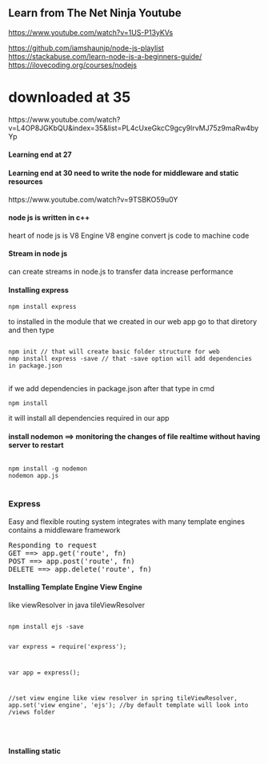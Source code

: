 <h2>Learn from The Net Ninja Youtube</h2>

https://www.youtube.com/watch?v=1US-P13yKVs

https://github.com/iamshaunjp/node-js-playlist
https://stackabuse.com/learn-node-js-a-beginners-guide/
https://ilovecoding.org/courses/nodejs


<h1>downloaded at 35 </h1>
https://www.youtube.com/watch?v=L4OP8JGKbQU&index=35&list=PL4cUxeGkcC9gcy9lrvMJ75z9maRw4byYp

<h4>Learning end at 27</h4>
<h4>Learning end at 30 need to write the node for middleware and static resources</h4> 
https://www.youtube.com/watch?v=9TSBKO59u0Y


<h4> node js is written in c++ </h4>
<p>
heart of node js is V8 Engine
V8 engine convert js code to machine code 
</p>


<h4>Stream in node js</h4>
<p>
can create streams in node.js to transfer data
increase performance
</p>


<h4> Installing express </h4>
<code>npm install express</code>
<p>
to installed in the module that we created in our web app
go to that diretory and then type
<pre>
<code>
npm init // that will create basic folder structure for web 
nmp install express -save // that -save option will add dependencies in package.json
</code>
</pre>
if we add dependencies in package.json after that type in cmd 
<pre><code>npm install </code></pre>
it will install all dependencies required in our app
</p>


<h4>install nodemon ==> monitoring the changes of file realtime without having server to restart</h4>
<pre>
<code>
npm install -g nodemon
nodemon app.js 
</code>
</pre>

<h3>Express</h3>
<p>
Easy and flexible routing system
integrates with many template engines
contains a middleware framework	
</p>

<pre>
Responding to request
GET ==> app.get('route', fn)
POST ==> app.post('route', fn)
DELETE ==> app.delete('route', fn)
</pre>


<h4> Installing Template Engine View Engine </h4>
<p> like viewResolver in java tileViewResolver 
<pre>
<code>
npm install ejs -save


var express = require('express');

var app = express();

//set view engine like view resolver in spring tileViewResolver, 
app.set('view engine', 'ejs');
//by default template will look into /views folder

</code>
</pre>


<h4> Installing static </h4>